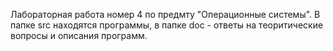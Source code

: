 Лабораторная работа номер 4 по предмту "Операционные системы". В папке src находятся программы, в папке doc - ответы на теоритические вопросы и описания программ.
